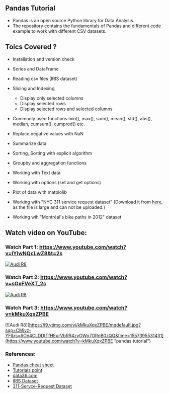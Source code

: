 ## Pandas Tutorial
- Pandas is an open source Python library for Data Analysis. 
- The repository contains the fundamentals of Pandas and different code example to work with different CSV datasets.

## Toics Covered ?
- Installation and version check
- Series and DataFrame
- Reading csv files (IRIS dataset)
- Slicing and Indexing
  - Display only selected columns
  - Display selected rows
  - Display selected rows and selected columns
- Commonly used functions min(), max(), sum(), mean(), std(), abs(), median, cumsum(), cumprod() etc. 
- Replace negative values with NaN
- Summarize data
- Sorting, Sorting with explicit algorithm
- Groupby and aggregation functions
- Working with Text data
- Working with options (set and get options)
- Plot of data with matplolib


- Working with "NYC 311 service request dataset" (Download it from [here](https://nycopendata.socrata.com/Social-Services/311-Service-Requests-from-2010-to-Present/erm2-nwe9), as the file is large and can not be uploaded.)
- Working wih "Montréal's bike paths in 2012" dataset

## Watch video on YouTube:

### Watch Part 1: https://www.youtube.com/watch?v=IYIwNQcLwZ8&t=2s
[![Audi R8](https://i9.ytimg.com/vi/IYIwNQcLwZ8/mqdefault.jpg?sqp=CJztz-YF&rs=AOn4CLAuk6xXlYiN7GyrnvFwt7hcyxLe9Q&time=1557395337489)](https://www.youtube.com/watch?v=IYIwNQcLwZ8&t=2s "pandas tutorial")

### Watch Part 2: https://www.youtube.com/watch?v=sGxFVeXT_2c
[![Audi R8](https://i9.ytimg.com/vi/sGxFVeXT_2c/mqdefault.jpg?sqp=CMjvz-YF&rs=AOn4CLD8A96rHTWp8GX8KmrakGlN8q8DKA&time=1557395529504)](https://www.youtube.com/watch?v=sGxFVeXT_2c "pandas tutorial")

### Watch Part 3: https://www.youtube.com/watch?v=kMkuXqxZPBE
[![Audi R8](https://i9.ytimg.com/vi/kMkuXqxZPBE/mqdefault.jpg?sqp=CMjvz-YF&rs=AOn4CLDDtTfHEurVbR94zyOWo7ORnB0zQQ&time=1557395531431](https://www.youtube.com/watch?v=kMkuXqxZPBE "pandas tutorial")

### References: 
- [Pandas cheat sheet](https://github.com/pandas-dev/pandas/blob/master/doc/cheatsheet/Pandas_Cheat_Sheet.pdf)
- [Tutorials point](https://www.tutorialspoint.com/python_pandas/index.htm)
- [data36.com](https://data36.com/pandas-tutorial-3-important-data-formatting-methods-merge-sort-reset_index-fillna/)
- [IRIS Dataset](https://archive.ics.uci.edu/ml/datasets/iris)
- [311-Servce-Request Dataset](https://nycopendata.socrata.com/Social-Services/311-Service-Requests-from-2010-to-Present/erm2-nwe9)
